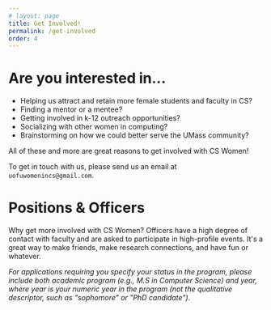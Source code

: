 ```yaml
---
# layout: page
title: Get Involved!
permalink: /get-involved
order: 4
---
```


# Are you interested in...

 - Helping us attract and retain more female students and faculty in CS?
 - Finding a mentor or a mentee? 
 - Getting involved in k-12 outreach opportunities? 
 - Socializing with other women in computing? 
 - Brainstorming on how we could better serve the UMass community? 

All of these and more are great reasons to get involved with CS Women! 

To get in touch with us, please send us an email at `uofuwomenincs@gmail.com`.

# Positions & Officers
Why get more involved with CS Women? Officers have a high degree of contact with faculty and are asked to participate in high-profile events. It's a great way to make friends, make research connections, and have fun or whatever.

_For applications requiring you specify your status in the program, please include both academic program (e.g., M.S in Computer Science) and year, where year is your numeric year in the program (not the qualitative descriptor, such as "sophomore" or "PhD candidate")._

